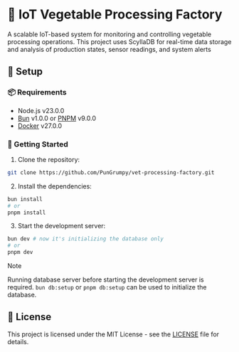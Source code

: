 # 🫛 IoT Vegetable Processing Factory

A scalable IoT-based system for monitoring and controlling vegetable processing operations. This project uses ScyllaDB for real-time data storage and analysis of production states, sensor readings, and system alerts

## 🌱 Setup

### 📦 Requirements

- Node.js v23.0.0
- [Bun](https://bun.sh) v1.0.0 or [PNPM](https://pnpm.io) v9.0.0
- [Docker](https://www.docker.com) v27.0.0

### 🚀 Getting Started

1. Clone the repository:

```bash
git clone https://github.com/PunGrumpy/vet-processing-factory.git
```

2. Install the dependencies:

```bash
bun install
# or
pnpm install
```

3. Start the development server:

```bash
bun dev # now it's initializing the database only
# or
pnpm dev
```

> [!NOTE]
> Running database server before starting the development server is required.
> `bun db:setup` or `pnpm db:setup` can be used to initialize the database.

## 📝 License

This project is licensed under the MIT License - see the [LICENSE](LICENSE) file for details.
